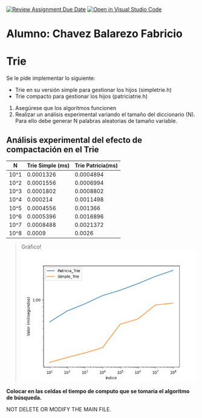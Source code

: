[![Review Assignment Due Date](https://classroom.github.com/assets/deadline-readme-button-24ddc0f5d75046c5622901739e7c5dd533143b0c8e959d652212380cedb1ea36.svg)](https://classroom.github.com/a/e0PAH3hp)
[![Open in Visual Studio Code](https://classroom.github.com/assets/open-in-vscode-718a45dd9cf7e7f842a935f5ebbe5719a5e09af4491e668f4dbf3b35d5cca122.svg)](https://classroom.github.com/online_ide?assignment_repo_id=11303477&assignment_repo_type=AssignmentRepo)
# Alumno: Chavez Balarezo Fabricio 
#

# Trie

Se le pide implementar lo siguiente:
- Trie en su versión simple para gestionar los hijos (simpletrie.h)
- Trie compacto para gestionar los hijos (patriciatrie.h)

1. Asegúrese que los algoritmos funcionen 
2. Realizar un análisis experimental variando el tamaño del diccionario (N). Para ello debe generar N palabras aleatorias de tamaño variable. 

## Análisis experimental del efecto de compactación en el Trie
| N    | Trie Simple (ms) | Trie Patricia(ms) |
|------|------------------|-------------------|
| 10^1 | 0.0001326        | 0.0004894         |
| 10^2 | 0.0001556        | 0.0006994         |
| 10^3 | 0.0001802        | 0.0008802         |
| 10^4 | 0.000214         | 0.0011498         |
| 10^5 | 0.0004556        | 0.001366          |
| 10^6 | 0.0005396        | 0.0016896         |
| 10^7 | 0.0008488        | 0.0021372         |
| 10^8 | 0.0009           | 0.0026            |

> Gráfico!
![Comparación](comparacion.png)

**Colocar en las celdas el tiempo de computo que se tomaria el algoritmo de búsqueda.**

NOT DELETE OR MODIFY  THE MAIN FILE. 
